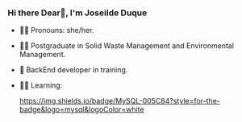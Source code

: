 ### Hi there Dear👋, I'm Joseilde Duque

- 👩‍🦱 Pronouns: she/her.
- 👩‍🎓 Postgraduate in Solid Waste Management and Environmental Management.
- 🌱 BackEnd developer in training.
- 👩‍💻 Learning:

  https://img.shields.io/badge/MySQL-005C84?style=for-the-badge&logo=mysql&logoColor=white

  
